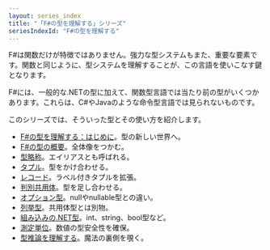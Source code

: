 ```yaml
---
layout: series_index
title: "「F#の型を理解する」シリーズ"
seriesIndexId: "F#の型を理解する"
---
```


F#は関数だけが特徴ではありません。強力な型システムもまた、重要な要素です。関数と同じように、型システムを理解することが、この言語を使いこなす鍵となります。

F#には、一般的な.NETの型に加えて、関数型言語では当たり前の型がいくつかあります。これらは、C#やJavaのような命令型言語では見られないものです。

このシリーズでは、そういった型とその使い方を紹介します。



* [F#の型を理解する：はじめに](../posts/types-intro.md)。型の新しい世界へ。
* [F#の型の概要](../posts/overview-of-types-in-fsharp.md)。全体像をつかむ。
* [型略称](../posts/type-abbreviations.md)。エイリアスとも呼ばれる。
* [タプル](../posts/tuples.md)。型をかけ合わせる。
* [レコード](../posts/records.md)。ラベル付きタプルを拡張。
* [判別共用体](../posts/discriminated-unions.md)。型を足し合わせる。
* [オプション型](../posts/the-option-type.md)。nullやnullable型との違い。
* [列挙型](../posts/enum-types.md)。共用体型とは別物。
* [組み込みの.NET型](../posts/cli-types.md)。int、string、bool型など。
* [測定単位](../posts/units-of-measure.md)。数値の型安全性を確保。
* [型推論を理解する](../posts/type-inference.md)。魔法の裏側を覗く。
